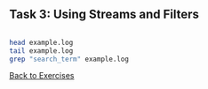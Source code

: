 ## Task 3: Using Streams and Filters

```bash

head example.log
tail example.log
grep "search_term" example.log
```

[Back to Exercises](./Linux_Exercises.md)
